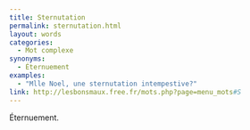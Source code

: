 ```yaml
---
title: Sternutation
permalink: sternutation.html
layout: words
categories:
  - Mot complexe
synonyms:
  - Éternuement
examples:
  - "Mlle Noel, une sternutation intempestive?"
link: http://lesbonsmaux.free.fr/mots.php?page=menu_mots#S
---
```


Éternuement.
